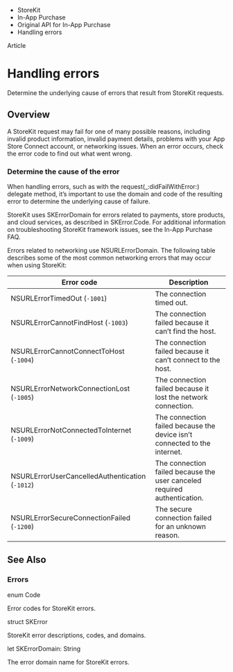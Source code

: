 

- StoreKit
- In-App Purchase
- Original API for In-App Purchase
-  Handling errors 

Article

# Handling errors

Determine the underlying cause of errors that result from StoreKit requests.

## Overview

A StoreKit request may fail for one of many possible reasons, including invalid product information, invalid payment details, problems with your App Store Connect account, or networking issues. When an error occurs, check the error code to find out what went wrong.

### Determine the cause of the error

When handling errors, such as with the request(_:didFailWithError:) delegate method, it’s important to use the domain and code of the resulting error to determine the underlying cause of failure.

StoreKit uses SKErrorDomain for errors related to payments, store products, and cloud services, as described in SKError.Code. For additional information on troubleshooting StoreKit framework issues, see the In-App Purchase FAQ.

Errors related to networking use NSURLErrorDomain. The following table describes some of the most common networking errors that may occur when using StoreKit:

| Error code | Description |
|----|----|
| NSURLErrorTimedOut (`-1001`) | The connection timed out. |
| NSURLErrorCannotFindHost (`-1003`) | The connection failed because it can’t find the host. |
| NSURLErrorCannotConnectToHost (`-1004`) | The connection failed because it can’t connect to the host. |
| NSURLErrorNetworkConnectionLost (`-1005`) | The connection failed because it lost the network connection. |
| NSURLErrorNotConnectedToInternet (`-1009`) | The connection failed because the device isn’t connected to the internet. |
| NSURLErrorUserCancelledAuthentication (`-1012`) | The connection failed because the user canceled required authentication. |
| NSURLErrorSecureConnectionFailed (`-1200`) | The secure connection failed for an unknown reason. |

## See Also

### Errors

enum Code

Error codes for StoreKit errors.

struct SKError

StoreKit error descriptions, codes, and domains.

let SKErrorDomain: String

The error domain name for StoreKit errors.

